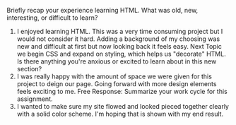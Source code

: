 Briefly recap your experience learning HTML. What was old, new, interesting, or difficult to learn?
1. I enjoyed learning HTML. This was a very time consuming  project but I would not consider it hard. Adding a background of my choosing was new and difficult at first but now looking back it feels easy.
Next Topic we begin CSS and expand on styling, which helps us "decorate" HTML. Is there anything you're anxious or excited to learn about in this new section?
2. I was really happy with the amount of space we were given for this project to deign our page. Going forward with more design elements feels exciting to me.
Free Response: Summarize your work cycle for this assignment.
3. I wanted to make sure my site flowed and looked pieced together clearly with a solid color scheme. I'm hoping that is shown with my end result. 
